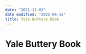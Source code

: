 ```yaml
---
date: "2021-11-03"
date modified: "2022-06-15"
title: Yale Buttery Book
---
```


# Yale Buttery Book
